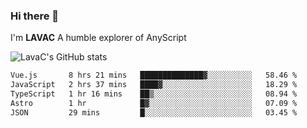 ### Hi there 👋
I'm **LAVAC**
A humble explorer of AnyScript

![LavaC's GitHub stats](https://github-readme-stats.vercel.app/api?username=LavaCxx&show_icons=true&theme=synthwave)

<!--START_SECTION:waka-->

```txt
Vue.js       8 hrs 21 mins   ██████████████▓░░░░░░░░░░   58.46 %
JavaScript   2 hrs 37 mins   ████▓░░░░░░░░░░░░░░░░░░░░   18.29 %
TypeScript   1 hr 16 mins    ██▒░░░░░░░░░░░░░░░░░░░░░░   08.94 %
Astro        1 hr            █▓░░░░░░░░░░░░░░░░░░░░░░░   07.09 %
JSON         29 mins         █░░░░░░░░░░░░░░░░░░░░░░░░   03.45 %
```

<!--END_SECTION:waka-->
